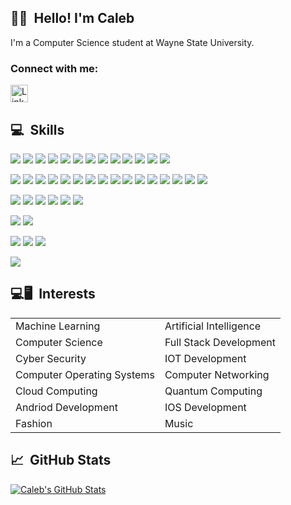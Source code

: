 ## 👋🏽&nbsp; Hello! I'm Caleb

I'm a Computer Science student at Wayne State University.

### Connect with me:

<a href="https://www.linkedin.com/in/caleb-obi/" target="_blank"><img src="https://cdn.worldvectorlogo.com/logos/linkedin-icon-2.svg" width="28px" height="28px" alt="LinkedIn" /></a>


## 💻&nbsp; Skills
<!-- Code -->
![](https://img.shields.io/static/v1?label=Code&message=Java&logo=java&color=39ae39&labelColor=393939&logoColor=white)
![](https://img.shields.io/static/v1?label=Code&message=Python&logo=python&color=39ae39&labelColor=393939&logoColor=white)
![](https://img.shields.io/static/v1?label=Code&message=HTML&logo=html5&color=39ae39&labelColor=393939&logoColor=white)
![](https://img.shields.io/static/v1?label=Code&message=CSS&logo=css3&color=39ae39&labelColor=393939&logoColor=white)
![](https://img.shields.io/static/v1?label=Code&message=C&logo=c&color=39ae39&labelColor=393939&logoColor=white)
![](https://img.shields.io/static/v1?label=Code&message=Cplus&logo=cplusplus&color=39ae39&labelColor=393939&logoColor=white)
![](https://img.shields.io/static/v1?label=Code&message=csharp&logo=CSharp&color=39ae39&labelColor=393939&logoColor=white)
![](https://img.shields.io/static/v1?label=Code&message=JavaScript&logo=javascript&color=39ae39&labelColor=393939&logoColor=white)
![](https://img.shields.io/static/v1?label=Code&message=JSON&logo=json&color=39ae39&labelColor=393939&logoColor=white)
![](https://img.shields.io/static/v1?label=Code&message=Bootstrap&logo=bootstrap&color=39ae39&labelColor=393939&logoColor=white)
![](https://img.shields.io/static/v1?label=Code&message=Terraform&logo=terraform&color=39ae39&labelColor=393939&logoColor=white)
![](https://img.shields.io/static/v1?label=Code&message=React&logo=react&color=39ae39&labelColor=393939&logoColor=white)
![](https://img.shields.io/static/v1?label=Code&message=TypeScript&logo=typescript&color=39ae39&labelColor=393939&logoColor=white)

<!-- Tools -->
![](https://img.shields.io/static/v1?label=Tools&message=Microsoft+Office&logo=microsoft+office&color=ae3939&labelColor=393939&logoColor=white)
![](https://img.shields.io/static/v1?label=Tools&message=Git&logo=git&color=ae3939&labelColor=393939&logoColor=white)
![](https://img.shields.io/static/v1?label=Tools&message=GitHub&logo=github&color=ae3939&labelColor=393939&logoColor=white)
![](https://img.shields.io/static/v1?label=Tools&message=Bitbucket&logo=bitbucket&color=ae3939&labelColor=393939&logoColor=white)
![](https://img.shields.io/static/v1?label=Tools&message=Grafana&logo=grafana&color=ae3939&labelColor=393939&logoColor=white)
![](https://img.shields.io/static/v1?label=Tools&message=Jira&logo=jira&color=ae3939&labelColor=393939&logoColor=white)
![](https://img.shields.io/static/v1?label=Tools&message=Confluence&logo=confluence&color=ae3939&labelColor=393939&logoColor=white)
![](https://img.shields.io/static/v1?label=Tools&message=MongoDB&logo=mongodb&color=ae3939&labelColor=393939&logoColor=white)
![](https://img.shields.io/static/v1?label=Tools&message=MySQL&logo=mysql&color=ae3939&labelColor=393939&logoColor=white)
![](https://img.shields.io/static/v1?label=Tools&message=Postman&logo=postman&color=ae3939&labelColor=393939&logoColor=white)
![](https://img.shields.io/static/v1?label=Tools&message=Docker&logo=docker&color=ae3939&labelColor=393939&logoColor=white)
![](https://img.shields.io/static/v1?label=Tools&message=Oracle+Cloud&logo=oracle&color=ae3939&labelColor=393939&logoColor=white)
![](https://img.shields.io/static/v1?label=Tools&message=Homebrew&logo=homebrew&color=ae3939&labelColor=393939&logoColor=white)
![](https://img.shields.io/static/v1?label=Tools&message=Vim&logo=vim&color=ae3939&labelColor=393939&logoColor=white)
![](https://img.shields.io/static/v1?label=Tools&message=PostgreSQL&logo=postgresql&color=ae3939&labelColor=393939&logoColor=white)
![](https://img.shields.io/static/v1?label=Tools&message=SourceTree&logo=sourcetree&color=ae3939&labelColor=393939&logoColor=white)


<!-- IDE -->
![](https://img.shields.io/static/v1?label=IDE&message=Eclipse&logo=eclipse&color=a03fc0&labelColor=393939&logoColor=white)
![](https://img.shields.io/static/v1?label=IDE&message=Visual+Studio+Code&logo=visual+studio+code&color=a03fc0&labelColor=393939&logoColor=white)
![](https://img.shields.io/static/v1?label=IDE&message=Visual+Studio&logo=visual+studio&color=a03fc0&labelColor=393939&logoColor=white)
![](https://img.shields.io/static/v1?label=IDE&message=IntelliJ&logo=intellijidea&color=a03fc0&labelColor=393939&logoColor=white)
![](https://img.shields.io/static/v1?label=IDE&message=WebStorm&logo=webstorm&color=a03fc0&labelColor=393939&logoColor=white)
![](https://img.shields.io/static/v1?label=IDE&message=Sublime+Text&logo=sublime+text&color=a03fc0&labelColor=393939&logoColor=white)


<!-- Shell -->
![](https://img.shields.io/static/v1?label=Shell&message=iTerm2+(Bash)&logo=gnu+bash&color=white&labelColor=393939&logoColor=white)
![](https://img.shields.io/static/v1?label=Shell&message=iTerm2+(Zsh)&logo=powershell&color=white&labelColor=393939&logoColor=white)

<!-- OS -->
![](https://img.shields.io/static/v1?label=OS&message=macOS&logo=apple&color=3f7fc0&labelColor=393939&logoColor=white)
![](https://img.shields.io/static/v1?label=OS&message=Windows&logo=windows&color=3f7fc0&labelColor=393939&logoColor=white)
![](https://img.shields.io/static/v1?label=OS&message=Ubuntu&logo=ubuntu&color=3f7fc0&labelColor=393939&logoColor=white)

<!-- Languages -->
![](https://img.shields.io/static/v1?label=Languages&message=English&color=c0713f&labelColor=393939)


## 💻🖥&nbsp; Interests
<table>
 <tr>
    <td>Machine Learning</td>
    <td>Artificial Intelligence</td>
 </tr>
 <tr>
    <td>Computer Science</td>
    <td>Full Stack Development</td>
 </tr>
 <tr>
    <td>Cyber Security</td>
    <td>IOT Development</td>
 </tr>
 <tr>
    <td>Computer Operating Systems</td>
    <td>Computer Networking</td>
 </tr>
 <tr>
    <td>Cloud Computing</td>
    <td>Quantum Computing</td>
 </tr>
  <tr>
    <td>Andriod Development</td>
    <td>IOS Development</td>
 </tr>
 <tr>
    <td>Fashion</td>
    <td>Music</td>
 </tr>
</table>

## 📈&nbsp; GitHub Stats
[![Caleb's GitHub Stats](https://github-readme-stats.vercel.app/api?username=CalebObsCode&count_private=true&show_icons=true&theme=tokyonight)](https://github.com/CalebObsCode/github-readme-stats)
